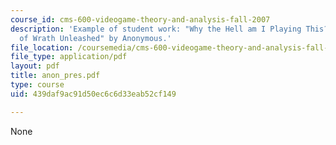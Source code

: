 ```yaml
---
course_id: cms-600-videogame-theory-and-analysis-fall-2007
description: 'Example of student work: "Why the Hell am I Playing This? A Defense
  of Wrath Unleashed" by Anonymous.'
file_location: /coursemedia/cms-600-videogame-theory-and-analysis-fall-2007/439daf9ac91d50ec6c6d33eab52cf149_anon_pres.pdf
file_type: application/pdf
layout: pdf
title: anon_pres.pdf
type: course
uid: 439daf9ac91d50ec6c6d33eab52cf149

---
```

None